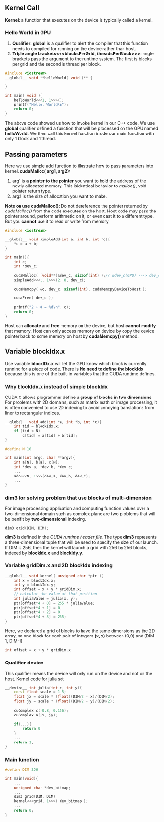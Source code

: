 ## Kernel Call
**Kernel:** a function that executes on the device is typically called a kernel.

### Hello World in GPU
1. **Qualifier**: __global__ is a qualifier to alert the compiler that this function needs to compiled for running on the device rather than host.
2. **Triple angle brackets<<<blocksPerGrid, threadsPerBlock>>>**: angle brackets pass the argument to the runtime system. The first is blocks per grid and the second is thread per block.
```C++
#include <iostream>
__global__ void **helloWorld( void )** {

}

int main( void ){
	helloWorld<<<1, 1>>>();
	printf("Hello, World\n");
	return 0;
}
```
The above code showed us how to invoke kernel in our C++ code. We use __global__ qualifier defined a function that will be processed on the GPU named **helloWorld**. We then call this kernel function inside our main function with only 1 block and 1 thread.

## Passing parameters
Here we use simple add function to illustrate how to pass parameters into kernel.
**cudaMalloc( arg1, arg2):** 
1. arg1 is **a pointer to the pointer** you want to hold the address of the newly allocated memory. This isidentical behavior to *malloc()*, void pointer return type.
2. arg2 is the size of allocation you want to make.

**Note on use cudaMalloc():** Do not dereference the pointer returned by *cudaMalloc()* from the code executes on the host. Host code may pass the pointer around, perform arithmetic on it, or even cast it to a different type. But you **cannot** use it to read or write from memory

```C++
#include <iostream>

__global__ void simpleAdd(int a, int b, int *c){
	*c = a + b;
}

int main(){
	int c;
	int *dev_c;
	
	cudaMalloc( (void**)&dev_c, sizeof(int) );// &dev_c(GPU) ---> dev_c(CPU) ---> c(CPU)
	simpleAdd<<<1, 1>>>(2, 8, dev_c);

	cudaMemcpy( &c, dev_c, sizeof(int), cudaMemcpyDeviceToHost );
	
	cudaFree( dev_c );
	
	printf("2 + 8 = %d\n", c);
	return 0;
}
```

Host can **allocate** and **free** memory on the device, but host **cannot modify** that memory. Host can only access memory on device by copy the device pointer back to some memory on host by **cudaMemcpy()** method.

## Variable blockIdx.x
Use variable **blockIDx.x** will let the GPU know which block is currently running for a piece of code. There is **No need to define the blockIdx** because this is one of the built-in variables that the CUDA runtime defines.

### Why blockIdx.x instead of simple blockIdx
CUDA C allows programmer define **a group of blocks in two dimensions** For problems with 2D domains, such as matrix math or image processing, it is often convenient to use 2D indexing to avoid annoying translations from liner to rectangular indices.

```C++
__global__ void add(int *a, int *b, int *c){
	int tid = blockIdx.x;
	if (tid < N)
		c[tid] = a[tid] + b[tid];
}

#define N 10

int main(int argc, char **argv){
	int a[N], b[N], c[N];
	int *dev_a, *dev_b, *dev_c;
	...
	add<<<N, 1>>>(dev_a, dev_b, dev_c);
	...	
}
```
### dim3 for solving problem that use blocks of multi-dimension
For image processing application and computing function values over a two-dimensional domain such as complex plane are two problems that will be benifit by **two-dimensional** indexing.
```C++
dim3 grid(DIM, DIM);
```
**dim3** is defined in the *CUDA runtime header file*. The type **dim3** represents a three-dimensional tuple that will be used to specify the size of our launch. If DIM is 256, then the kernel will launch a grid with 256 by 256 blocks, indexed by **blockIdx.x** and **blockIdy.y**.

### Variable gridDim.x and 2D blockIdx indexing
```C++
__global__ void kernel( unsigned char *ptr ){
	int x = blockIdx.x;
	int y = blockIdx.y;
	int offset = x + y * gridDim.x;
	// calculat the value at that position
	int juliaValue = julia(x, y);
	ptr[offset*4 + 0] = 255 * juliaValue;
	ptr[offset*4 + 1] = 0;
	ptr[offset*4 + 2] = 0;
	ptr[offset*4 + 3] = 255;
}
```
Here, we declared a grid of blocks to have the same dimensions as the 2D array, so one block for each pair of integers **(x, y)** between (0,0) and (DIM-1, DIM-1)
```C++
int offset = x + y * gridDim.x
```
### Qualifier __device__
This qualifier means the device will only run on the device and not on the host.
Kernel code for julia set
```C++
__device__ int julia(int x, int y){
	const float scale = 1.5;
	float jx = scale * (float)(DIM/2 - x)/(DIM/2);
	float jy = scale * (float)(DIM/2 - y)/(DIM/2);
	
	cuComplex c(-0.8, 0.156);
	cuComplex a(jx, jy);
	
	if(...){
		return 0;
	}
	...
	return 1;
}
```
### Main function
```C++
#define DIM 256

int main(void){
	...
	unsigned char *dev_bitmap;
	...
	dim3 grid(DIM, DIM)
	kernel<<<grid, 1>>>( dev_bitmap );
	...
	return 0;	
}
```
